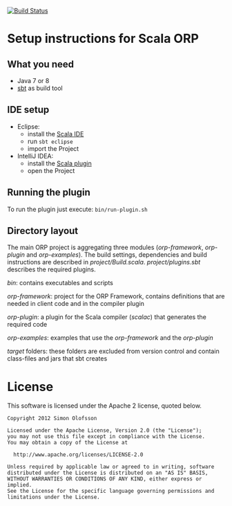 [![Build Status](https://secure.travis-ci.org/simono/scala-orp.png?branch=master)](http://travis-ci.org/simono/scala-orp)

# Setup instructions for Scala ORP

## What you need

* Java 7 or 8
* [sbt](http://www.scala-sbt.org) as build tool

## IDE setup

* Eclipse:
  * install the [Scala IDE](http://scala-ide.org)
  * run `sbt eclipse`
  * import the Project
* IntelliJ IDEA:
  * install the [Scala
    plugin](http://confluence.jetbrains.net/display/SCA/Scala+Plugin+for+IntelliJ+IDEA)
  * open the Project

## Running the plugin

To run the plugin just execute: `bin/run-plugin.sh`

## Directory layout

The main ORP project is aggregating three modules (_orp-framework_,
_orp-plugin_ and _orp-examples_). The build settings, dependencies and build
instructions are described in _project/Build.scala_. _project/plugins.sbt_
describes the required plugins.

_bin_: contains executables and scripts

_orp-framework_: project for the ORP Framework, contains definitions that are
needed in client code and in the compiler plugin

_orp-plugin_: a plugin for the Scala compiler (_scalac_) that generates the
required code

_orp-examples_: examples that use the _orp-framework_ and the _orp-plugin_

_target_ folders: these folders are excluded from version control and contain
class-files and jars that sbt creates

# License
This software is licensed under the Apache 2 license, quoted below.

```
Copyright 2012 Simon Olofsson

Licensed under the Apache License, Version 2.0 (the "License");
you may not use this file except in compliance with the License.
You may obtain a copy of the License at

  http://www.apache.org/licenses/LICENSE-2.0

Unless required by applicable law or agreed to in writing, software
distributed under the License is distributed on an "AS IS" BASIS,
WITHOUT WARRANTIES OR CONDITIONS OF ANY KIND, either express or implied.
See the License for the specific language governing permissions and
limitations under the License.
```

